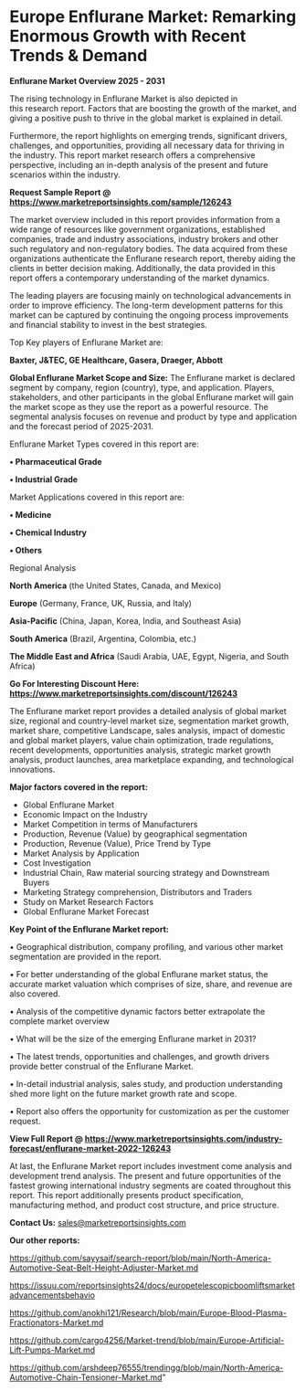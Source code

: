 # Europe Enflurane Market: Remarking Enormous Growth with Recent Trends & Demand

<Strong> Enflurane Market Overview 2025 - 2031</strong>

The rising technology in Enflurane Market is also depicted in this research report. Factors that are boosting the growth of the market, and giving a positive push to thrive in the global market is explained in detail.

Furthermore, the report highlights on emerging trends, significant drivers, challenges, and opportunities, providing all necessary data for thriving in the industry. This report market research offers a comprehensive perspective, including an in-depth analysis of the present and future scenarios within the industry.

<strong>Request Sample Report @ <a href=https://www.marketreportsinsights.com/sample/126243>https://www.marketreportsinsights.com/sample/126243</a></strong>

The market overview included in this report provides information from a wide range of resources like government organizations, established companies, trade and industry associations, industry brokers and other such regulatory and non-regulatory bodies. The data acquired from these organizations authenticate the Enflurane research report, thereby aiding the clients in better decision making. Additionally, the data provided in this report offers a contemporary understanding of the market dynamics.

The leading players are focusing mainly on technological advancements in order to improve efficiency. The long-term development patterns for this market can be captured by continuing the ongoing process improvements and financial stability to invest in the best strategies.

Top Key players of Enflurane Market are:

<strong>Baxter, J&TEC, GE Healthcare, Gasera, Draeger, Abbott</strong>

<strong><b>Global Enflurane Market Scope and Size:</b></strong>
The Enflurane market is declared segment by company, region (country), type, and application. Players, stakeholders, and other participants in the global Enflurane market will gain the market scope as they use the report as a powerful resource. The segmental analysis focuses on revenue and product by type and application and the forecast period of 2025-2031.

Enflurane Market Types covered in this report are:

<strong>• Pharmaceutical Grade

• Industrial Grade</strong>

Market Applications covered in this report are:

<strong>• Medicine

• Chemical Industry

• Others</strong> 

Regional Analysis

<strong>North America</strong> (the United States, Canada, and Mexico)

<strong>Europe</strong> (Germany, France, UK, Russia, and Italy)

<strong>Asia-Pacific</strong> (China, Japan, Korea, India, and Southeast Asia)

<strong>South America</strong> (Brazil, Argentina, Colombia, etc.)

<strong>The Middle East and Africa</strong> (Saudi Arabia, UAE, Egypt, Nigeria, and South Africa)

<strong>Go For Interesting Discount Here: <a href=https://www.marketreportsinsights.com/discount/126243>https://www.marketreportsinsights.com/discount/126243</a></strong>

The Enflurane market report provides a detailed analysis of global market size, regional and country-level market size, segmentation market growth, market share, competitive Landscape, sales analysis, impact of domestic and global market players, value chain optimization, trade regulations, recent developments, opportunities analysis, strategic market growth analysis, product launches, area marketplace expanding, and technological innovations.

<strong><b>Major factors covered in the report:</b></strong>
<ul>
  <li>Global Enflurane Market </li>
  <li>Economic Impact on the Industry</li>
  <li>Market Competition in terms of Manufacturers</li>
  <li>Production, Revenue (Value) by geographical segmentation</li>
  <li>Production, Revenue (Value), Price Trend by Type</li>
  <li>Market Analysis by Application</li>
  <li>Cost Investigation</li>
  <li>Industrial Chain, Raw material sourcing strategy and Downstream Buyers</li>
  <li>Marketing Strategy comprehension, Distributors and Traders</li>
  <li>Study on Market Research Factors</li>
  <li>Global Enflurane Market Forecast</li>
</ul>

<strong><b>Key Point of the Enflurane Market report:</b></strong>

• Geographical distribution, company profiling, and various other market segmentation are provided in the report.

• For better understanding of the global Enflurane market status, the accurate market valuation which comprises of size, share, and revenue are also covered.

• Analysis of the competitive dynamic factors better extrapolate the complete market overview

• What will be the size of the emerging Enflurane market in 2031?

• The latest trends, opportunities and challenges, and growth drivers provide better construal of the Enflurane Market.

• In-detail industrial analysis, sales study, and production understanding shed more light on the future market growth rate and scope.

• Report also offers the opportunity for customization as per the customer request.

<strong><b>View Full Report @ <a href=https://www.marketreportsinsights.com/industry-forecast/enflurane-market-2022-126243>https://www.marketreportsinsights.com/industry-forecast/enflurane-market-2022-126243</a></b></strong>


At last, the Enflurane Market report includes investment come analysis and development trend analysis. The present and future opportunities of the fastest growing international industry segments are coated throughout this report. This report additionally presents product specification, manufacturing method, and product cost structure, and price structure.

<strong>Contact Us:</strong>
sales@marketreportsinsights.com

<strong>Our other reports:</strong>

<a href=https://github.com/sayysaif/search-report/blob/main/North-America-Automotive-Seat-Belt-Height-Adjuster-Market.md>https://github.com/sayysaif/search-report/blob/main/North-America-Automotive-Seat-Belt-Height-Adjuster-Market.md</a>

<a href=https://issuu.com/reportsinsights24/docs/europetelescopicboomliftsmarketadvancementsbehavio>https://issuu.com/reportsinsights24/docs/europetelescopicboomliftsmarketadvancementsbehavio</a>

<a href=https://github.com/anokhi121/Research/blob/main/Europe-Blood-Plasma-Fractionators-Market.md>https://github.com/anokhi121/Research/blob/main/Europe-Blood-Plasma-Fractionators-Market.md</a>

<a href=https://github.com/cargo4256/Market-trend/blob/main/Europe-Artificial-Lift-Pumps-Market.md>https://github.com/cargo4256/Market-trend/blob/main/Europe-Artificial-Lift-Pumps-Market.md</a>

<a href=https://github.com/arshdeep76555/trendingg/blob/main/North-America-Automotive-Chain-Tensioner-Market.md>https://github.com/arshdeep76555/trendingg/blob/main/North-America-Automotive-Chain-Tensioner-Market.md</a>"

